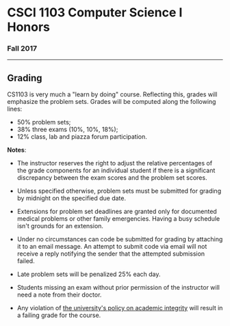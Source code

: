 # CSCI 1103 Computer Science I Honors

### Fall 2017

---

## Grading

CS1103 is very much a "learn by doing" course. Reflecting this, grades will emphasize the problem sets. Grades will be computed along the following lines: 
- 50% problem sets;
- 38% three exams (10%, 10%, 18%);
- 12% class, lab and piazza forum participation.

**Notes**:    
- The instructor reserves the right to adjust the relative percentages of the grade components for an individual student if there is a significant discrepancy between the exam scores and the problem set scores.

- Unless specified otherwise, problem sets must be submitted for grading by midnight on the specified due date.

- Extensions for problem set deadlines are granted only for documented medical problems or other family emergencies. Having a busy schedule isn't grounds for an extension.

- Under no circumstances can code be submitted for grading by attaching it to an email message. An attempt to submit code via email will not receive a reply notifying the sender that the attempted submission failed.

- Late problem sets will be penalized 25% each day.

- Students missing an exam without prior permission of the instructor will need a note from their doctor.

- Any violation of [the university's policy on academic integrity](http://www.bc.edu/schools/cas/polisci/integrity.html) will result in a failing grade for the course.
